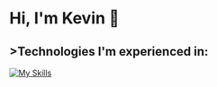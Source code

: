 # Hi, I'm Kevin 👋

<h2>>Technologies I'm experienced in:</h2>

[![My Skills](https://skillicons.dev/icons?i=css,sass,html,js,linux,mongodb,react,ts)](https://skillicons.dev)
